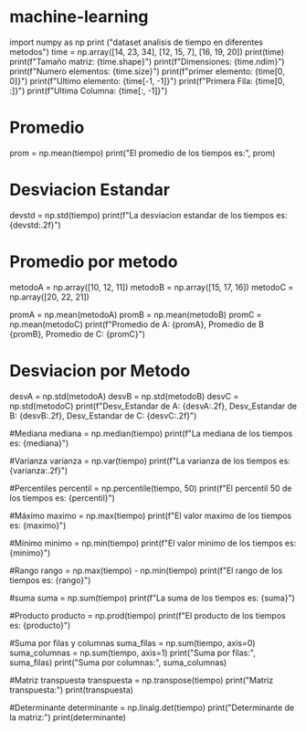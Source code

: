 # machine-learning
import numpy as np 
print ("dataset analisis de tiempo en diferentes metodos")
time = np.array([14, 23, 34], [12, 15, 7], [16, 19, 20])
print(time)
print(f"Tamaño matriz: {time.shape}")
print(f"Dimensiones: {time.ndim}")
print(f"Numero elementos: {time.size}")
print(f"primer elemento: {time[0, 0]}")
print(f"Ultimo elemento: {time[-1, -1]}")
print(f"Primera Fila: {time[0, :]}")
print(f"Ultima Columna: {time[:, -1]}")
# Promedio
prom = np.mean(tiempo)
print("El promedio de los tiempos es:", prom)

# Desviacion Estandar
devstd = np.std(tiempo)
print(f"La desviacion estandar de los tiempos es: {devstd:.2f}")

# Promedio por metodo
metodoA = np.array([10, 12, 11])
metodoB = np.array([15, 17, 16])
metodoC = np.array([20, 22, 21])

promA = np.mean(metodoA)
promB = np.mean(metodoB)
promC = np.mean(metodoC)
print(f"Promedio de A: {promA}, Promedio de B {promB}, Promedio de C: {promC}")

# Desviacion por Metodo
desvA = np.std(metodoA)
desvB = np.std(metodoB)
desvC = np.std(metodoC)
print(f"Desv_Estandar de A: {desvA:.2f}, Desv_Estandar de B: {desvB:.2f}, Desv_Estandar de C: {desvC:.2f}")

#Mediana
mediana = np.median(tiempo)
print(f"La mediana de los tiempos es: {mediana}")

#Varianza
varianza = np.var(tiempo)
print(f"La varianza de los tiempos es: {varianza:.2f}")

#Percentiles
percentil = np.percentile(tiempo, 50)
print(f"El percentil 50 de los tiempos es: {percentil}")

#Máximo
maximo = np.max(tiempo)
print(f"El valor maximo de los tiempos es: {maximo}")

#Mínimo
minimo = np.min(tiempo)
print(f"El valor minimo de los tiempos es: {minimo}")

#Rango
rango = np.max(tiempo) - np.min(tiempo)
print(f"El rango de los tiempos es: {rango}")

#suma
suma = np.sum(tiempo)
print(f"La suma de los tiempos es: {suma}")

#Producto
producto = np.prod(tiempo)
print(f"El producto de los tiempos es: {producto}")

#Suma por filas y columnas
suma_filas = np.sum(tiempo, axis=0)
suma_columnas = np.sum(tiempo, axis=1)
print("Suma por filas:", suma_filas)
print("Suma por columnas:", suma_columnas)

#Matriz transpuesta
transpuesta = np.transpose(tiempo)
print("Matriz transpuesta:")
print(transpuesta)

#Determinante
determinante = np.linalg.det(tiempo)
print("Determinante de la matriz:")
print(determinante)

